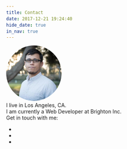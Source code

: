 ```yaml
---
title: Contact
date: 2017-12-21 19:24:40
hide_date: true
in_nav: true
---
```

<div class="text-center"><img id="avatar" src="index/avatar-me.jpg" alt="Me" style="max-width: 150px; border-radius: 50%;" /><br>I live in Los Angeles, CA.<br>I am currently a Web Developer at Brighton Inc.<br>Get in touch with me:</div>
<ul id="contact-list" class="list-inline text-center"><!--
    --><li><!--
        --><a href="mailto:&#106;&#111;&#115;&#101;&#118;&#105;&#099;&#116;&#111;&#114;&#104;&#101;&#114;&#114;&#101;&#114;&#097;&#064;&#103;&#109;&#097;&#105;&#108;&#046;&#099;&#111;&#109;?Subject=Hello%20Jose"  data-toggle="tooltip" data-placement="bottom" title="Email"><i class="fa fa-envelope fa-3x"></i></a><!--
    --></li><!--
    --><li><!--
        --><a href="http://github.com/josevh" data-toggle="tooltip" data-placement="bottom" title="GitHub" target="_blank"><i class="fa fa-github fa-3x"></i></a><!--
    --></li><!--
    --><li><!--
        --><a href="https://linkedin.com/in/josevictorherrera" data-toggle="tooltip" data-placement="bottom" title="LinkedIn" target="_blank"><i class="fa fa-linkedin-square fa-3x"></i></a><!--
    --></li><!--
--></ul>